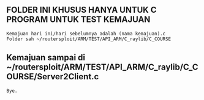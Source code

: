 ## FOLDER INI KHUSUS HANYA UNTUK C PROGRAM UNTUK TEST KEMAJUAN

    Kemajuan hari ini/hari sebelumnya adalah (nama kemajuan).c
    Folder sah ~/routersploit/ARM/TEST/API_ARM/C_raylib/C_COURSE

## Kemajuan sampai di ~/routersploit/ARM/TEST/API_ARM/C_raylib/C_COURSE/Server2Client.c

    Bye.

